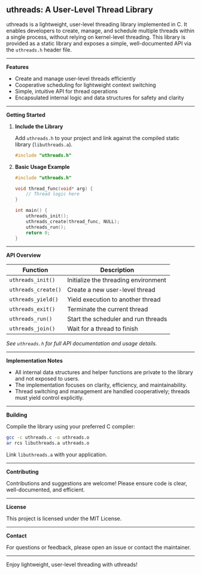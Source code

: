 ## uthreads: A User-Level Thread Library

uthreads is a lightweight, user-level threading library implemented in C. It enables developers to create, manage, and schedule multiple threads within a single process, without relying on kernel-level threading. This library is provided as a static library and exposes a simple, well-documented API via the `uthreads.h` header file.

---

**Features**

- Create and manage user-level threads efficiently
- Cooperative scheduling for lightweight context switching
- Simple, intuitive API for thread operations
- Encapsulated internal logic and data structures for safety and clarity

---

**Getting Started**

1. **Include the Library**

   Add `uthreads.h` to your project and link against the compiled static library (`libuthreads.a`).

   ```c
   #include "uthreads.h"
   ```

2. **Basic Usage Example**

   ```c
   #include "uthreads.h"

   void thread_func(void* arg) {
       // Thread logic here
   }

   int main() {
       uthreads_init();
       uthreads_create(thread_func, NULL);
       uthreads_run();
       return 0;
   }
   ```

---

**API Overview**

| Function                | Description                                   |
|-------------------------|-----------------------------------------------|
| `uthreads_init()`       | Initialize the threading environment          |
| `uthreads_create()`     | Create a new user-level thread                |
| `uthreads_yield()`      | Yield execution to another thread             |
| `uthreads_exit()`       | Terminate the current thread                  |
| `uthreads_run()`        | Start the scheduler and run threads           |
| `uthreads_join()`       | Wait for a thread to finish                   |

*See `uthreads.h` for full API documentation and usage details.*

---

**Implementation Notes**

- All internal data structures and helper functions are private to the library and not exposed to users.
- The implementation focuses on clarity, efficiency, and maintainability.
- Thread switching and management are handled cooperatively; threads must yield control explicitly.

---

**Building**

Compile the library using your preferred C compiler:

```sh
gcc -c uthreads.c -o uthreads.o
ar rcs libuthreads.a uthreads.o
```

Link `libuthreads.a` with your application.

---

**Contributing**

Contributions and suggestions are welcome! Please ensure code is clear, well-documented, and efficient.

---

**License**

This project is licensed under the MIT License.

---

**Contact**

For questions or feedback, please open an issue or contact the maintainer.

---

Enjoy lightweight, user-level threading with uthreads!
